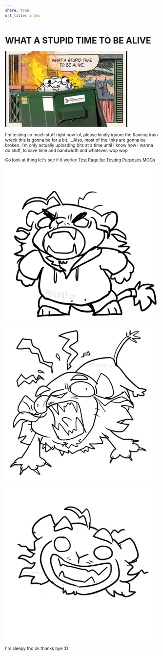 ```yaml
---
share: true
url_title: index
---
```


# WHAT A STUPID TIME TO BE ALIVE
![](./images/stupidesttimetobealive.gif)



I'm testing so much stuff right now lol, please kindly ignore the flaming train wreck this is gonna be for a bit.   ...Also, most of the links are gonna be broken. I'm only actually uploading bits at a time until I know how I wanna do stuff, to save time and bandwidth and whatever.    wop wop

Go look at thing let's see if it works: 
[Test Page for Testing Purposes](./contents/Lore/test_page.md#)
[MOCs](./MOCs/MOCs.md#)




![](./images/RappyYell.png)




![](./images/ralienaaaaa.png)

![](./images/rapscalliensmile.png)

I'm sleepy tho
ok thanks bye :D

